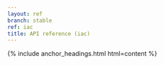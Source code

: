 ```yaml
---
layout: ref
branch: stable
ref: iac
title: API reference (iac)
---
```

{% include anchor_headings.html html=content %}